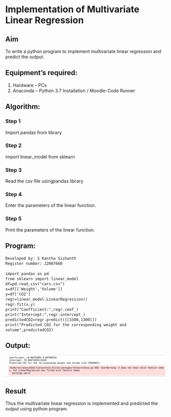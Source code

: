 # Implementation of Multivariate Linear Regression
## Aim
To write a python program to implement multivariate linear regression and predict the output.
## Equipment’s required:
1.	Hardware – PCs
2.	Anaconda – Python 3.7 Installation / Moodle-Code Runner

## Algorithm:

### Step 1
Import pandas from library

### Step 2
import linear_model from sklearn

### Step 3
Read the csv file usingpandas library

### Step 4
Enter the parameters of the linear function.

### Step 5
Print the parameters of the linear function.

## Program:

```
Developed by: S Kantha Sishanth
Register number: 22007660

import pandas as pd
from sklearn import linear_model
df=pd.read_csv("cars.csv")
x=df[['Weight','Volume']]
y=df['CO2']
regr=linear_model.LinearRegression()
regr.fit(x,y)
print("Coefficient:",regr.coef_)
print("Intercept:",regr.intercept_)
predictedCO2=regr.predict([[3300,1300]])
print("Predicted CO2 for the corresponding weight and volume",predictedCO2)
```

## Output:

!['Multivariate'](https://github.com/Skanthasishanth/Multivariate-Linear-Regression/blob/master/imgmul.png)

## Result
Thus the multivariate linear regression is implemented and predicted the output using python program.
